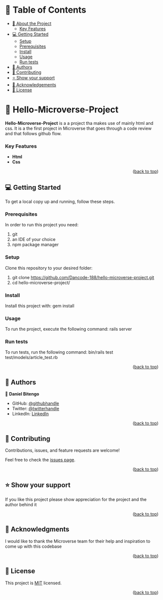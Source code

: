 # 📗 Table of Contents

- [📖 About the Project](#about-project)
    - [Key Features](#key-features)
- [💻 Getting Started](#getting-started)
  - [Setup](#setup)
  - [Prerequisites](#prerequisites)
  - [Install](#install)
  - [Usage](#usage)
  - [Run tests](#run-tests)
- [👥 Authors](#authors)
- [🤝 Contributing](#contributing)
- [⭐️ Show your support](#support)
- [🙏 Acknowledgements](#acknowledgements)
- [📝 License](#license)

# 📖 Hello-Microverse-Project <a name="about-project"></a>

**Hello-Microverse-Project** is a a project tha makes use of mainly html and css. It is a the first project in Microverse that goes through a code review and that follows github flow.

### Key Features <a name="key-features"></a>

- **Html**
- **Css**

<p align="right">(<a href="#readme-top">back to top</a>)</p>

## 💻 Getting Started <a name="getting-started"></a>

To get a local copy up and running, follow these steps.

### Prerequisites

In order to run this project you need: 
1. git
2. an IDE of your choice
3. npm package manager

### Setup

Clone this repository to your desired folder: 
1. git clone https://github.com/Dancode-188/hello-microverse-project.git
2. cd hello-microverse-project/

### Install

Install this project with: gem install

### Usage

To run the project, execute the following command: rails server

### Run tests

To run tests, run the following command: bin/rails test test/models/article_test.rb

<p align="right">(<a href="#readme-top">back to top</a>)</p>

## 👥 Authors <a name="authors"></a>

👤 **Daniel Bitengo**

- GitHub: [@githubhandle](https://github.com/Dancode-188)
- Twitter: [@twitterhandle](https://twitter.com/danielbitengo)
- LinkedIn: [LinkedIn](https://linkedin.com/in/Daniel_(Monyancha)_Bitengo)

<p align="right">(<a href="#readme-top">back to top</a>)</p>

## 🤝 Contributing <a name="contributing"></a>

Contributions, issues, and feature requests are welcome!

Feel free to check the [issues page](../../issues/).

<p align="right">(<a href="#readme-top">back to top</a>)</p>

## ⭐️ Show your support <a name="support"></a>

If you like this project please show appreciation for the project and the author behind it

<p align="right">(<a href="#readme-top">back to top</a>)</p>

## 🙏 Acknowledgments <a name="acknowledgements"></a>

I would like to thank the Microverse team for their help and inspiration to come up with this codebase

<p align="right">(<a href="#readme-top">back to top</a>)</p>

## 📝 License <a name="license"></a>

This project is [MIT](./LICENSE) licensed.

<p align="right">(<a href="#readme-top">back to top</a>)</p>
